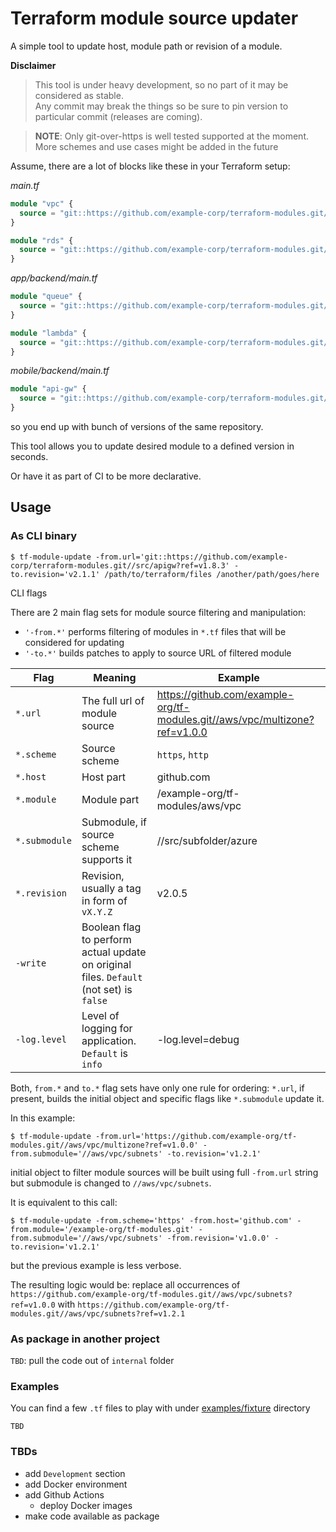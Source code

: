 Terraform module source updater
===============================

A simple tool to update host, module path or revision of a module.

**Disclaimer**
>This tool is under heavy development, so no part of it may be considered as stable.  
Any commit may break the things so be sure to pin version to particular commit (releases are coming).

> **NOTE**: Only git-over-https is well tested supported at the moment. More schemes and use cases might be added in the future

Assume, there are a lot of blocks like these in your Terraform setup:

*main.tf*
```terraform
module "vpc" {
  source = "git::https://github.com/example-corp/terraform-modules.git//src/vpc?ref=v1.2.3"
}

module "rds" {
  source = "git::https://github.com/example-corp/terraform-modules.git//src/rds?ref=v1.2.9"
}
```

*app/backend/main.tf*
```terraform
module "queue" {
  source = "git::https://github.com/example-corp/terraform-modules.git//src/sqs?ref=v1.1.3"
}

module "lambda" {
  source = "git::https://github.com/example-corp/terraform-modules.git//src/lambda?ref=v1.1.3"
}
```

*mobile/backend/main.tf*
```terraform
module "api-gw" {
  source = "git::https://github.com/example-corp/terraform-modules.git//src/apigw?ref=v1.8.3"
}
```

so you end up with bunch of versions of the same repository.

This tool allows you to update desired module to a defined version in seconds.

Or have it as part of CI to be more declarative.

## Usage

### As CLI binary
```shell
$ tf-module-update -from.url='git::https://github.com/example-corp/terraform-modules.git//src/apigw?ref=v1.8.3' -to.revision='v2.1.1' /path/to/terraform/files /another/path/goes/here
```

CLI flags

There are 2 main flag sets for module source filtering and manipulation:
- `'-from.*'` performs filtering of modules in `*.tf` files that will be considered for updating
- `'-to.*'` builds patches to apply to source URL of filtered module

|Flag|Meaning|Example|
|----|-------|-------|
|`*.url`|The full url of module source|https://github.com/example-org/tf-modules.git//aws/vpc/multizone?ref=v1.0.0|
|`*.scheme`|Source scheme|`https`, `http`|
|`*.host`|Host part|github.com|
|`*.module`|Module part|/example-org/tf-modules/aws/vpc|
|`*.submodule`|Submodule, if source scheme supports it|//src/subfolder/azure|
|`*.revision`|Revision, usually a tag in form of `vX.Y.Z`|v2.0.5|
|`-write`|Boolean flag to perform actual update on original files. `Default` (not set) is `false`||
|`-log.level`|Level of logging for application. `Default` is `info`|-log.level=debug|

Both, `from.*` and `to.*` flag sets have only one rule for ordering: `*.url`, if present, builds the initial object and specific flags like `*.submodule` update it.

In this example:
```shell
$ tf-module-update -from.url='https://github.com/example-org/tf-modules.git//aws/vpc/multizone?ref=v1.0.0' -from.submodule='//aws/vpc/subnets' -to.revision='v1.2.1'
```
initial object to filter module sources will be built using full `-from.url` string but submodule is changed to `//aws/vpc/subnets`.

It is equivalent to this call:
```shell
$ tf-module-update -from.scheme='https' -from.host='github.com' -from.module='/example-org/tf-modules.git' -from.submodule='//aws/vpc/subnets' -from.revision='v1.0.0' -to.revision='v1.2.1'
```
but the previous example is less verbose.

The resulting logic would be: replace all occurrences of `https://github.com/example-org/tf-modules.git//aws/vpc/subnets?ref=v1.0.0` with `https://github.com/example-org/tf-modules.git//aws/vpc/subnets?ref=v1.2.1`


### As package in another project

`TBD`: pull the code out of `internal` folder


### Examples

You can find a few `.tf` files to play with under [examples/fixture](examples/fixtures) directory

`TBD`

### TBDs

* add `Development` section
* add Docker environment
* add Github Actions
  * deploy Docker images
* make code available as package
